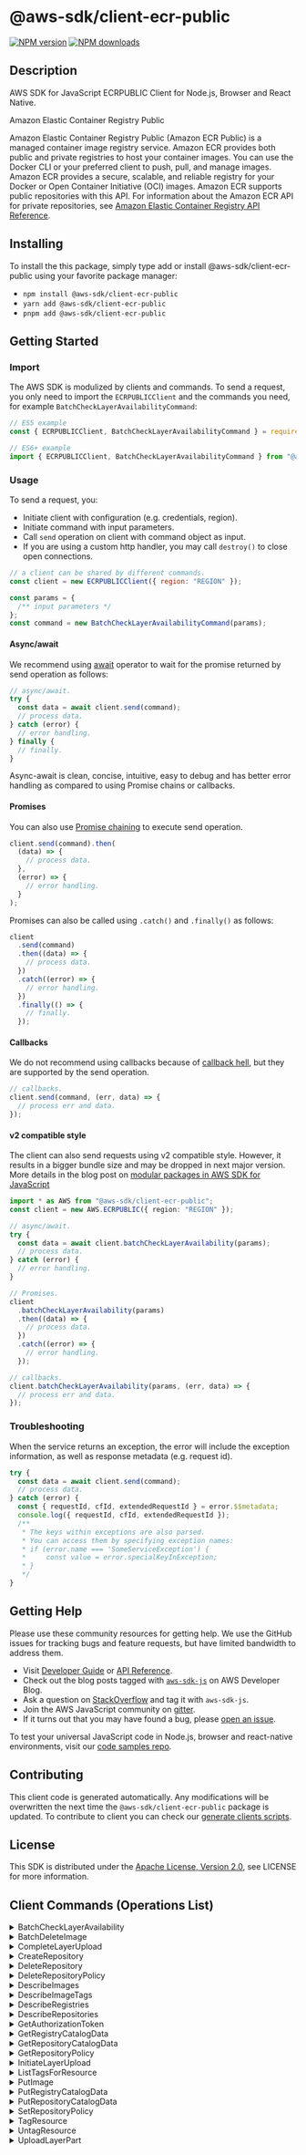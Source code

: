 <!-- generated file, do not edit directly -->

# @aws-sdk/client-ecr-public

[![NPM version](https://img.shields.io/npm/v/@aws-sdk/client-ecr-public/latest.svg)](https://www.npmjs.com/package/@aws-sdk/client-ecr-public)
[![NPM downloads](https://img.shields.io/npm/dm/@aws-sdk/client-ecr-public.svg)](https://www.npmjs.com/package/@aws-sdk/client-ecr-public)

## Description

AWS SDK for JavaScript ECRPUBLIC Client for Node.js, Browser and React Native.

<fullname>Amazon Elastic Container Registry Public</fullname>

<p>Amazon Elastic Container Registry Public (Amazon ECR Public) is a managed container image registry service. Amazon ECR provides both
public and private registries to host your container images. You can use the Docker CLI or
your preferred client to push, pull, and manage images. Amazon ECR provides a secure, scalable,
and reliable registry for your Docker or Open Container Initiative (OCI) images. Amazon ECR
supports public repositories with this API. For information about the Amazon ECR API for private
repositories, see <a href="https://docs.aws.amazon.com/AmazonECR/latest/APIReference/Welcome.html">Amazon Elastic Container Registry API Reference</a>.</p>

## Installing

To install the this package, simply type add or install @aws-sdk/client-ecr-public
using your favorite package manager:

- `npm install @aws-sdk/client-ecr-public`
- `yarn add @aws-sdk/client-ecr-public`
- `pnpm add @aws-sdk/client-ecr-public`

## Getting Started

### Import

The AWS SDK is modulized by clients and commands.
To send a request, you only need to import the `ECRPUBLICClient` and
the commands you need, for example `BatchCheckLayerAvailabilityCommand`:

```js
// ES5 example
const { ECRPUBLICClient, BatchCheckLayerAvailabilityCommand } = require("@aws-sdk/client-ecr-public");
```

```ts
// ES6+ example
import { ECRPUBLICClient, BatchCheckLayerAvailabilityCommand } from "@aws-sdk/client-ecr-public";
```

### Usage

To send a request, you:

- Initiate client with configuration (e.g. credentials, region).
- Initiate command with input parameters.
- Call `send` operation on client with command object as input.
- If you are using a custom http handler, you may call `destroy()` to close open connections.

```js
// a client can be shared by different commands.
const client = new ECRPUBLICClient({ region: "REGION" });

const params = {
  /** input parameters */
};
const command = new BatchCheckLayerAvailabilityCommand(params);
```

#### Async/await

We recommend using [await](https://developer.mozilla.org/en-US/docs/Web/JavaScript/Reference/Operators/await)
operator to wait for the promise returned by send operation as follows:

```js
// async/await.
try {
  const data = await client.send(command);
  // process data.
} catch (error) {
  // error handling.
} finally {
  // finally.
}
```

Async-await is clean, concise, intuitive, easy to debug and has better error handling
as compared to using Promise chains or callbacks.

#### Promises

You can also use [Promise chaining](https://developer.mozilla.org/en-US/docs/Web/JavaScript/Guide/Using_promises#chaining)
to execute send operation.

```js
client.send(command).then(
  (data) => {
    // process data.
  },
  (error) => {
    // error handling.
  }
);
```

Promises can also be called using `.catch()` and `.finally()` as follows:

```js
client
  .send(command)
  .then((data) => {
    // process data.
  })
  .catch((error) => {
    // error handling.
  })
  .finally(() => {
    // finally.
  });
```

#### Callbacks

We do not recommend using callbacks because of [callback hell](http://callbackhell.com/),
but they are supported by the send operation.

```js
// callbacks.
client.send(command, (err, data) => {
  // process err and data.
});
```

#### v2 compatible style

The client can also send requests using v2 compatible style.
However, it results in a bigger bundle size and may be dropped in next major version. More details in the blog post
on [modular packages in AWS SDK for JavaScript](https://aws.amazon.com/blogs/developer/modular-packages-in-aws-sdk-for-javascript/)

```ts
import * as AWS from "@aws-sdk/client-ecr-public";
const client = new AWS.ECRPUBLIC({ region: "REGION" });

// async/await.
try {
  const data = await client.batchCheckLayerAvailability(params);
  // process data.
} catch (error) {
  // error handling.
}

// Promises.
client
  .batchCheckLayerAvailability(params)
  .then((data) => {
    // process data.
  })
  .catch((error) => {
    // error handling.
  });

// callbacks.
client.batchCheckLayerAvailability(params, (err, data) => {
  // process err and data.
});
```

### Troubleshooting

When the service returns an exception, the error will include the exception information,
as well as response metadata (e.g. request id).

```js
try {
  const data = await client.send(command);
  // process data.
} catch (error) {
  const { requestId, cfId, extendedRequestId } = error.$$metadata;
  console.log({ requestId, cfId, extendedRequestId });
  /**
   * The keys within exceptions are also parsed.
   * You can access them by specifying exception names:
   * if (error.name === 'SomeServiceException') {
   *     const value = error.specialKeyInException;
   * }
   */
}
```

## Getting Help

Please use these community resources for getting help.
We use the GitHub issues for tracking bugs and feature requests, but have limited bandwidth to address them.

- Visit [Developer Guide](https://docs.aws.amazon.com/sdk-for-javascript/v3/developer-guide/welcome.html)
  or [API Reference](https://docs.aws.amazon.com/AWSJavaScriptSDK/v3/latest/index.html).
- Check out the blog posts tagged with [`aws-sdk-js`](https://aws.amazon.com/blogs/developer/tag/aws-sdk-js/)
  on AWS Developer Blog.
- Ask a question on [StackOverflow](https://stackoverflow.com/questions/tagged/aws-sdk-js) and tag it with `aws-sdk-js`.
- Join the AWS JavaScript community on [gitter](https://gitter.im/aws/aws-sdk-js-v3).
- If it turns out that you may have found a bug, please [open an issue](https://github.com/aws/aws-sdk-js-v3/issues/new/choose).

To test your universal JavaScript code in Node.js, browser and react-native environments,
visit our [code samples repo](https://github.com/aws-samples/aws-sdk-js-tests).

## Contributing

This client code is generated automatically. Any modifications will be overwritten the next time the `@aws-sdk/client-ecr-public` package is updated.
To contribute to client you can check our [generate clients scripts](https://github.com/aws/aws-sdk-js-v3/tree/main/scripts/generate-clients).

## License

This SDK is distributed under the
[Apache License, Version 2.0](http://www.apache.org/licenses/LICENSE-2.0),
see LICENSE for more information.

## Client Commands (Operations List)

<details>
<summary>
BatchCheckLayerAvailability
</summary>

[Command API Reference](https://docs.aws.amazon.com/AWSJavaScriptSDK/v3/latest/clients/client-ecr public/classes/batchchecklayeravailabilitycommand.html) / [Input](https://docs.aws.amazon.com/AWSJavaScriptSDK/v3/latest/clients/client-ecr public/interfaces/batchchecklayeravailabilitycommandinput.html) / [Output](https://docs.aws.amazon.com/AWSJavaScriptSDK/v3/latest/clients/client-ecr public/interfaces/batchchecklayeravailabilitycommandoutput.html)

</details>
<details>
<summary>
BatchDeleteImage
</summary>

[Command API Reference](https://docs.aws.amazon.com/AWSJavaScriptSDK/v3/latest/clients/client-ecr public/classes/batchdeleteimagecommand.html) / [Input](https://docs.aws.amazon.com/AWSJavaScriptSDK/v3/latest/clients/client-ecr public/interfaces/batchdeleteimagecommandinput.html) / [Output](https://docs.aws.amazon.com/AWSJavaScriptSDK/v3/latest/clients/client-ecr public/interfaces/batchdeleteimagecommandoutput.html)

</details>
<details>
<summary>
CompleteLayerUpload
</summary>

[Command API Reference](https://docs.aws.amazon.com/AWSJavaScriptSDK/v3/latest/clients/client-ecr public/classes/completelayeruploadcommand.html) / [Input](https://docs.aws.amazon.com/AWSJavaScriptSDK/v3/latest/clients/client-ecr public/interfaces/completelayeruploadcommandinput.html) / [Output](https://docs.aws.amazon.com/AWSJavaScriptSDK/v3/latest/clients/client-ecr public/interfaces/completelayeruploadcommandoutput.html)

</details>
<details>
<summary>
CreateRepository
</summary>

[Command API Reference](https://docs.aws.amazon.com/AWSJavaScriptSDK/v3/latest/clients/client-ecr public/classes/createrepositorycommand.html) / [Input](https://docs.aws.amazon.com/AWSJavaScriptSDK/v3/latest/clients/client-ecr public/interfaces/createrepositorycommandinput.html) / [Output](https://docs.aws.amazon.com/AWSJavaScriptSDK/v3/latest/clients/client-ecr public/interfaces/createrepositorycommandoutput.html)

</details>
<details>
<summary>
DeleteRepository
</summary>

[Command API Reference](https://docs.aws.amazon.com/AWSJavaScriptSDK/v3/latest/clients/client-ecr public/classes/deleterepositorycommand.html) / [Input](https://docs.aws.amazon.com/AWSJavaScriptSDK/v3/latest/clients/client-ecr public/interfaces/deleterepositorycommandinput.html) / [Output](https://docs.aws.amazon.com/AWSJavaScriptSDK/v3/latest/clients/client-ecr public/interfaces/deleterepositorycommandoutput.html)

</details>
<details>
<summary>
DeleteRepositoryPolicy
</summary>

[Command API Reference](https://docs.aws.amazon.com/AWSJavaScriptSDK/v3/latest/clients/client-ecr public/classes/deleterepositorypolicycommand.html) / [Input](https://docs.aws.amazon.com/AWSJavaScriptSDK/v3/latest/clients/client-ecr public/interfaces/deleterepositorypolicycommandinput.html) / [Output](https://docs.aws.amazon.com/AWSJavaScriptSDK/v3/latest/clients/client-ecr public/interfaces/deleterepositorypolicycommandoutput.html)

</details>
<details>
<summary>
DescribeImages
</summary>

[Command API Reference](https://docs.aws.amazon.com/AWSJavaScriptSDK/v3/latest/clients/client-ecr public/classes/describeimagescommand.html) / [Input](https://docs.aws.amazon.com/AWSJavaScriptSDK/v3/latest/clients/client-ecr public/interfaces/describeimagescommandinput.html) / [Output](https://docs.aws.amazon.com/AWSJavaScriptSDK/v3/latest/clients/client-ecr public/interfaces/describeimagescommandoutput.html)

</details>
<details>
<summary>
DescribeImageTags
</summary>

[Command API Reference](https://docs.aws.amazon.com/AWSJavaScriptSDK/v3/latest/clients/client-ecr public/classes/describeimagetagscommand.html) / [Input](https://docs.aws.amazon.com/AWSJavaScriptSDK/v3/latest/clients/client-ecr public/interfaces/describeimagetagscommandinput.html) / [Output](https://docs.aws.amazon.com/AWSJavaScriptSDK/v3/latest/clients/client-ecr public/interfaces/describeimagetagscommandoutput.html)

</details>
<details>
<summary>
DescribeRegistries
</summary>

[Command API Reference](https://docs.aws.amazon.com/AWSJavaScriptSDK/v3/latest/clients/client-ecr public/classes/describeregistriescommand.html) / [Input](https://docs.aws.amazon.com/AWSJavaScriptSDK/v3/latest/clients/client-ecr public/interfaces/describeregistriescommandinput.html) / [Output](https://docs.aws.amazon.com/AWSJavaScriptSDK/v3/latest/clients/client-ecr public/interfaces/describeregistriescommandoutput.html)

</details>
<details>
<summary>
DescribeRepositories
</summary>

[Command API Reference](https://docs.aws.amazon.com/AWSJavaScriptSDK/v3/latest/clients/client-ecr public/classes/describerepositoriescommand.html) / [Input](https://docs.aws.amazon.com/AWSJavaScriptSDK/v3/latest/clients/client-ecr public/interfaces/describerepositoriescommandinput.html) / [Output](https://docs.aws.amazon.com/AWSJavaScriptSDK/v3/latest/clients/client-ecr public/interfaces/describerepositoriescommandoutput.html)

</details>
<details>
<summary>
GetAuthorizationToken
</summary>

[Command API Reference](https://docs.aws.amazon.com/AWSJavaScriptSDK/v3/latest/clients/client-ecr public/classes/getauthorizationtokencommand.html) / [Input](https://docs.aws.amazon.com/AWSJavaScriptSDK/v3/latest/clients/client-ecr public/interfaces/getauthorizationtokencommandinput.html) / [Output](https://docs.aws.amazon.com/AWSJavaScriptSDK/v3/latest/clients/client-ecr public/interfaces/getauthorizationtokencommandoutput.html)

</details>
<details>
<summary>
GetRegistryCatalogData
</summary>

[Command API Reference](https://docs.aws.amazon.com/AWSJavaScriptSDK/v3/latest/clients/client-ecr public/classes/getregistrycatalogdatacommand.html) / [Input](https://docs.aws.amazon.com/AWSJavaScriptSDK/v3/latest/clients/client-ecr public/interfaces/getregistrycatalogdatacommandinput.html) / [Output](https://docs.aws.amazon.com/AWSJavaScriptSDK/v3/latest/clients/client-ecr public/interfaces/getregistrycatalogdatacommandoutput.html)

</details>
<details>
<summary>
GetRepositoryCatalogData
</summary>

[Command API Reference](https://docs.aws.amazon.com/AWSJavaScriptSDK/v3/latest/clients/client-ecr public/classes/getrepositorycatalogdatacommand.html) / [Input](https://docs.aws.amazon.com/AWSJavaScriptSDK/v3/latest/clients/client-ecr public/interfaces/getrepositorycatalogdatacommandinput.html) / [Output](https://docs.aws.amazon.com/AWSJavaScriptSDK/v3/latest/clients/client-ecr public/interfaces/getrepositorycatalogdatacommandoutput.html)

</details>
<details>
<summary>
GetRepositoryPolicy
</summary>

[Command API Reference](https://docs.aws.amazon.com/AWSJavaScriptSDK/v3/latest/clients/client-ecr public/classes/getrepositorypolicycommand.html) / [Input](https://docs.aws.amazon.com/AWSJavaScriptSDK/v3/latest/clients/client-ecr public/interfaces/getrepositorypolicycommandinput.html) / [Output](https://docs.aws.amazon.com/AWSJavaScriptSDK/v3/latest/clients/client-ecr public/interfaces/getrepositorypolicycommandoutput.html)

</details>
<details>
<summary>
InitiateLayerUpload
</summary>

[Command API Reference](https://docs.aws.amazon.com/AWSJavaScriptSDK/v3/latest/clients/client-ecr public/classes/initiatelayeruploadcommand.html) / [Input](https://docs.aws.amazon.com/AWSJavaScriptSDK/v3/latest/clients/client-ecr public/interfaces/initiatelayeruploadcommandinput.html) / [Output](https://docs.aws.amazon.com/AWSJavaScriptSDK/v3/latest/clients/client-ecr public/interfaces/initiatelayeruploadcommandoutput.html)

</details>
<details>
<summary>
ListTagsForResource
</summary>

[Command API Reference](https://docs.aws.amazon.com/AWSJavaScriptSDK/v3/latest/clients/client-ecr public/classes/listtagsforresourcecommand.html) / [Input](https://docs.aws.amazon.com/AWSJavaScriptSDK/v3/latest/clients/client-ecr public/interfaces/listtagsforresourcecommandinput.html) / [Output](https://docs.aws.amazon.com/AWSJavaScriptSDK/v3/latest/clients/client-ecr public/interfaces/listtagsforresourcecommandoutput.html)

</details>
<details>
<summary>
PutImage
</summary>

[Command API Reference](https://docs.aws.amazon.com/AWSJavaScriptSDK/v3/latest/clients/client-ecr public/classes/putimagecommand.html) / [Input](https://docs.aws.amazon.com/AWSJavaScriptSDK/v3/latest/clients/client-ecr public/interfaces/putimagecommandinput.html) / [Output](https://docs.aws.amazon.com/AWSJavaScriptSDK/v3/latest/clients/client-ecr public/interfaces/putimagecommandoutput.html)

</details>
<details>
<summary>
PutRegistryCatalogData
</summary>

[Command API Reference](https://docs.aws.amazon.com/AWSJavaScriptSDK/v3/latest/clients/client-ecr public/classes/putregistrycatalogdatacommand.html) / [Input](https://docs.aws.amazon.com/AWSJavaScriptSDK/v3/latest/clients/client-ecr public/interfaces/putregistrycatalogdatacommandinput.html) / [Output](https://docs.aws.amazon.com/AWSJavaScriptSDK/v3/latest/clients/client-ecr public/interfaces/putregistrycatalogdatacommandoutput.html)

</details>
<details>
<summary>
PutRepositoryCatalogData
</summary>

[Command API Reference](https://docs.aws.amazon.com/AWSJavaScriptSDK/v3/latest/clients/client-ecr public/classes/putrepositorycatalogdatacommand.html) / [Input](https://docs.aws.amazon.com/AWSJavaScriptSDK/v3/latest/clients/client-ecr public/interfaces/putrepositorycatalogdatacommandinput.html) / [Output](https://docs.aws.amazon.com/AWSJavaScriptSDK/v3/latest/clients/client-ecr public/interfaces/putrepositorycatalogdatacommandoutput.html)

</details>
<details>
<summary>
SetRepositoryPolicy
</summary>

[Command API Reference](https://docs.aws.amazon.com/AWSJavaScriptSDK/v3/latest/clients/client-ecr public/classes/setrepositorypolicycommand.html) / [Input](https://docs.aws.amazon.com/AWSJavaScriptSDK/v3/latest/clients/client-ecr public/interfaces/setrepositorypolicycommandinput.html) / [Output](https://docs.aws.amazon.com/AWSJavaScriptSDK/v3/latest/clients/client-ecr public/interfaces/setrepositorypolicycommandoutput.html)

</details>
<details>
<summary>
TagResource
</summary>

[Command API Reference](https://docs.aws.amazon.com/AWSJavaScriptSDK/v3/latest/clients/client-ecr public/classes/tagresourcecommand.html) / [Input](https://docs.aws.amazon.com/AWSJavaScriptSDK/v3/latest/clients/client-ecr public/interfaces/tagresourcecommandinput.html) / [Output](https://docs.aws.amazon.com/AWSJavaScriptSDK/v3/latest/clients/client-ecr public/interfaces/tagresourcecommandoutput.html)

</details>
<details>
<summary>
UntagResource
</summary>

[Command API Reference](https://docs.aws.amazon.com/AWSJavaScriptSDK/v3/latest/clients/client-ecr public/classes/untagresourcecommand.html) / [Input](https://docs.aws.amazon.com/AWSJavaScriptSDK/v3/latest/clients/client-ecr public/interfaces/untagresourcecommandinput.html) / [Output](https://docs.aws.amazon.com/AWSJavaScriptSDK/v3/latest/clients/client-ecr public/interfaces/untagresourcecommandoutput.html)

</details>
<details>
<summary>
UploadLayerPart
</summary>

[Command API Reference](https://docs.aws.amazon.com/AWSJavaScriptSDK/v3/latest/clients/client-ecr public/classes/uploadlayerpartcommand.html) / [Input](https://docs.aws.amazon.com/AWSJavaScriptSDK/v3/latest/clients/client-ecr public/interfaces/uploadlayerpartcommandinput.html) / [Output](https://docs.aws.amazon.com/AWSJavaScriptSDK/v3/latest/clients/client-ecr public/interfaces/uploadlayerpartcommandoutput.html)

</details>
